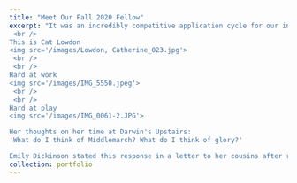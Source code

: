 ```yaml
---
title: "Meet Our Fall 2020 Fellow"
excerpt: "It was an incredibly competitive application cycle for our innagural RWRF competition. But in the end someone had to win out. We are so pleased to announce our first winner.
 <br /> 
This is Cat Lowdon
<img src='/images/Lowdon, Catherine_023.jpg'>
 <br /> 
 <br /> 
Hard at work
<img src='/images/IMG_5550.jpeg'>
 <br /> 
 <br /> 
Hard at play
<img src='/images/IMG_0061-2.JPG'>

Her thoughts on her time at Darwin's Upstairs:
'What do I think of Middlemarch? What do I think of glory?' 

Emily Dickinson stated this response in a letter to her cousins after reading George Eliot’s famous novel. I would say the same of my Remote Worker In Residence Experience. "
collection: portfolio
---
```

